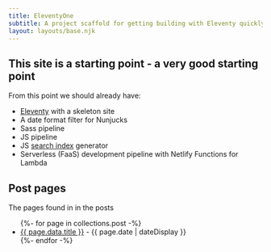 ```yaml
---
title: EleventyOne
subtitle: A project scaffold for getting building with Eleventy quickly.
layout: layouts/base.njk
---
```



## This site is a starting point - a very good starting point

From this point we should already have:

- [Eleventy](https://11ty.io) with a skeleton site
- A date format filter for Nunjucks
- Sass pipeline
- JS pipeline
- JS [search index](/search.json) generator
- Serverless (FaaS) development pipeline with Netlify Functions for Lambda


## Post pages

The pages found in in the posts

<ul class="listing">
{%- for page in collections.post -%}
  <li>
    <a href="{{ page.url }}">{{ page.data.title }}</a> -
    <time datetime="{{ page.date }}">{{ page.date | dateDisplay }}</time>
  </li>
{%- endfor -%}
</ul>



